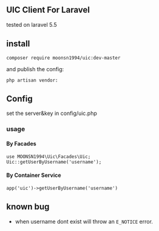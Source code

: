 ## UIC Client For Laravel

tested on laravel 5.5

## install

```
composer require moonsn1994/uic:dev-master
```
and publish the config:

```
php artisan vendor:
```

## Config

set the server&key in config/uic.php

### usage

#### By Facades

```
use MOONSN1994\Uic\Facades\Uic;
Uic::getUserByUsername('username');
```

#### By Container Service

```
app('uic')->getUserByUsername('username')
```

## known bug

* when username dont exist will throw an `E_NOTICE` error.
